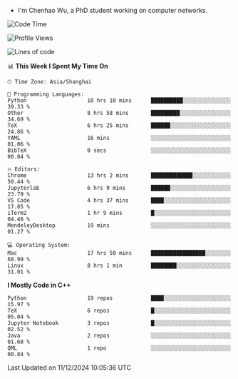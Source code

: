 - I'm Chenhao Wu, a PhD student working on computer networks.

<!--START_SECTION:waka-->
![Code Time](http://img.shields.io/badge/Code%20Time-157%20hrs%2015%20mins-blue)

![Profile Views](http://img.shields.io/badge/Profile%20Views-2-blue)

![Lines of code](https://img.shields.io/badge/From%20Hello%20World%20I%27ve%20Written-12.4%20million%20lines%20of%20code-blue)

📊 **This Week I Spent My Time On** 

```text
🕑︎ Time Zone: Asia/Shanghai

💬 Programming Languages: 
Python                   10 hrs 10 mins      ██████████░░░░░░░░░░░░░░░   39.33 % 
Other                    8 hrs 58 mins       █████████░░░░░░░░░░░░░░░░   34.69 % 
TeX                      6 hrs 25 mins       ██████░░░░░░░░░░░░░░░░░░░   24.86 % 
YAML                     16 mins             ░░░░░░░░░░░░░░░░░░░░░░░░░   01.06 % 
BibTeX                   0 secs              ░░░░░░░░░░░░░░░░░░░░░░░░░   00.04 % 

🔥 Editors: 
Chrome                   13 hrs 2 mins       █████████████░░░░░░░░░░░░   50.44 % 
Jupyterlab               6 hrs 9 mins        ██████░░░░░░░░░░░░░░░░░░░   23.79 % 
VS Code                  4 hrs 37 mins       ████░░░░░░░░░░░░░░░░░░░░░   17.85 % 
iTerm2                   1 hr 9 mins         █░░░░░░░░░░░░░░░░░░░░░░░░   04.48 % 
MendeleyDesktop          19 mins             ░░░░░░░░░░░░░░░░░░░░░░░░░   01.27 % 

💻 Operating System: 
Mac                      17 hrs 50 mins      █████████████████░░░░░░░░   68.99 % 
Linux                    8 hrs 1 min         ████████░░░░░░░░░░░░░░░░░   31.01 % 
```

**I Mostly Code in C++** 

```text
Python                   19 repos            ████░░░░░░░░░░░░░░░░░░░░░   15.97 % 
TeX                      6 repos             █░░░░░░░░░░░░░░░░░░░░░░░░   05.04 % 
Jupyter Notebook         3 repos             █░░░░░░░░░░░░░░░░░░░░░░░░   02.52 % 
Java                     2 repos             ░░░░░░░░░░░░░░░░░░░░░░░░░   01.68 % 
QML                      1 repo              ░░░░░░░░░░░░░░░░░░░░░░░░░   00.84 % 
```




 Last Updated on 11/12/2024 10:05:36 UTC
<!--END_SECTION:waka-->
